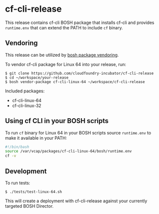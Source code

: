 # cf-cli-release

This release contains cf-cli BOSH package that installs cf-cli and provides `runtime.env` that can extend the PATH to include `cf` binary.

## Vendoring

This release can be utilized by [bosh package vendoring](https://bosh.io/docs/package-vendoring.html).

To vendor cf-cli package for Linux 64 into your release, run:

```
$ git clone https://github.com/cloudfoundry-incubator/cf-cli-release
$ cd ~/workspace/your-release
$ bosh vendor-package cf-cli-linux-64 ~/workspace/cf-cli-release
```

Included packages:

* cf-cli-linux-64
* cf-cli-linux-32

## Using cf CLI in your BOSH scripts

To run `cf` binary for Linux 64 in your BOSH scripts source `runtime.env` to make it available in your PATH:

```bash
#!/bin/bash
source /var/vcap/packages/cf-cli-linux-64/bosh/runtime.env
cf -v
```

## Development

To run tests:

```
$ ./tests/test-linux-64.sh
```

This will create a deployment with cf-cli-release against your currently targeted BOSH Director.
